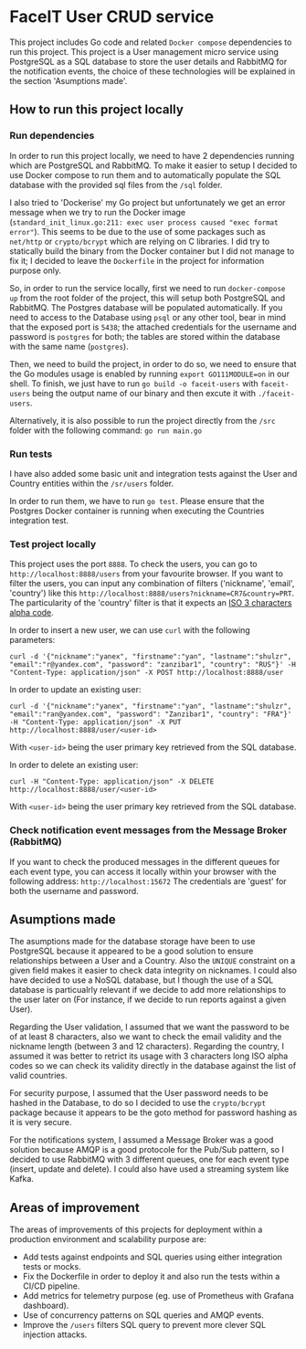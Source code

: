 # FaceIT User CRUD service

This project includes Go code and related `Docker compose` dependencies to run this project.
This project is a User management micro service using PostgreSQL as a SQL database to store the user details and RabbitMQ for the notification events, the choice of these technologies will be explained in the section 'Asumptions made'.


## How to run this project locally

### Run dependencies

In order to run this project locally, we need to have 2 dependencies running which are PostgreSQL and RabbitMQ.
To make it easier to setup I decided to use Docker compose to run them and to automatically populate the SQL database with the provided sql files from the `/sql` folder.

I also tried to 'Dockerise' my Go project but unfortunately we get an error message when we try to run the Docker image (`standard_init_linux.go:211: exec user process caused "exec format error"`). This seems to be due to the use of some packages such as `net/http` or `crypto/bcrypt` which are relying on C libraries.
I did try to statically build the binary from the Docker container but I did not manage to fix it; I decided to leave the `Dockerfile` in the project for information purpose only.

So, in order to run the service locally, first we need to run `docker-compose up` from the root folder of the project, this will setup both PostgreSQL and RabbitMQ. The Postgres database will be populated automatically. If you need to access to the Database using `psql` or any other tool, bear in mind that the exposed port is `5438`; the attached credentials for the username and password is `postgres` for both; the tables are stored within the database with the same name (`postgres`).

Then, we need to build the project, in order to do so, we need to ensure that the Go modules usage is enabled by running `export GO111MODULE=on` in our shell. To finish, we just have to run `go build -o faceit-users` with `faceit-users` being the output name of our binary and then excute it with `./faceit-users`.

Alternatively, it is also possible to run the project directly from the `/src` folder with the following command: `go run main.go`


### Run tests

I have also added some basic unit and integration tests against the User and Country entities within the `/sr/users` folder.

In order to run them, we have to run `go test`.
Please ensure that the Postgres Docker container is running when executing the Countries integration test.


### Test project locally

This project uses the port `8888`. To check the users, you can go to `http://localhost:8888/users` from your favourite browser. If you want to filter the users, you can input any combination of filters ('nickname', 'email', 'country') like this `http://localhost:8888/users?nickname=CR7&country=PRT`. The particularity of the 'country' filter is that it expects an [ISO 3 characters alpha code](https://www.nationsonline.org/oneworld/country_code_list.htm).

In order to insert a new user, we can use `curl` with the following parameters:

`curl -d '{"nickname":"yanex", "firstname":"yan", "lastname":"shulzr", "email":"r@yandex.com", "password": "zanzibar1", "country": "RUS"}' -H "Content-Type: application/json" -X POST http://localhost:8888/user`

In order to update an existing user:

`curl -d '{"nickname":"yanex", "firstname":"yan", "lastname":"shulzr", "email":"ran@yandex.com", "password": "Zanzibar1", "country": "FRA"}' -H "Content-Type: application/json" -X PUT http://localhost:8888/user/<user-id>`

With `<user-id>` being the user primary key retrieved from the SQL database.

In order to delete an existing user:

`curl -H "Content-Type: application/json" -X DELETE http://localhost:8888/user/<user-id>`

With `<user-id>` being the user primary key retrieved from the SQL database.


### Check notification event messages from the Message Broker (RabbitMQ)

If you want to check the produced messages in the different queues for each event type, you can access it locally within your browser with the following address: `http://localhost:15672`
The credentials are 'guest' for both the username and password.


## Asumptions made

The asumptions made for the database storage have been to use PostgreSQL because it appeared to be a good solution to ensure relationships between a User and a Country. Also the `UNIQUE` constraint on a given field makes it easier to check data integrity on nicknames.
I could also have decided to use a NoSQL database, but I though the use of a SQL database is particualrly relevant if we decide to add more relationships to the user later on (For instance, if we decide to run reports against a given User).

Regarding the User validation, I assumed that we want the password to be of at least 8 characters, also we want to check the email validity and the nickname length (between 3 and 12 characters). Regarding the country, I assumed it was better to retrict its usage with 3 characters long ISO alpha codes so we can check its validity directly in the database against the list of valid countries.

For security purpose, I assumed that the User password needs to be hashed in the Database, to do so I decided to use the `crypto/bcrypt` package because it appears to be the goto method for password hashing as it is very secure.

For the notifications system, I assumed a Message Broker was a good solution because AMQP is a good protocole for the Pub/Sub pattern, so I decided to use RabbitMQ with 3 different queues, one for each event type (insert, update and delete). I could also have used a streaming system like Kafka.


## Areas of improvement

The areas of improvements of this projects for deployment within a production environment and scalability purpose are:

* Add tests against endpoints and SQL queries using either integration tests or mocks.
* Fix the Dockerfile in order to deploy it and also run the tests within a CI/CD pipeline.
* Add metrics for telemetry purpose (eg. use of Prometheus with Grafana dashboard).
* Use of concurrency patterns on SQL queries and AMQP events.
* Improve the `/users` filters SQL query to prevent more clever SQL injection attacks.

